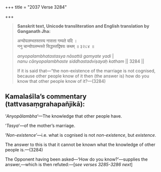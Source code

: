 +++
title = "2037 Verse 3284"

+++
> **Sanskrit text, Unicode transliteration and English translation by Ganganath Jha:** 
>
> अन्योपलम्भतस्तस्य नासत्ता गम्यते यदि ।  
> ननु चान्योपलम्भस्ते सिद्धस्तद्विषयः कथम् ॥ ३२८४ ॥ 
>
> *anyopalambhatastasya nāsattā gamyate yadi* \|  
> *nanu cānyopalambhaste siddhastadviṣayaḥ katham* \|\| 3284 \|\| 
>
> If it is said that—“the non-existence of the marriage is not cognised, because other people know of it then (the answer is) how do you know that other people know of it?—(3284)



## Kamalaśīla’s commentary (tattvasaṃgrahapañjikā):

‘*Anyopālambha*’—The knowledge that other people have.

‘*Tasya*’—of the mother’s marriage.

‘*Non-existence*’—i.e. what is cognised is not *non-existence*, but *existence*.

The answer to this is that it cannot be known what the knowledge of other people is.—(3284)

The Opponent having been asked—‘How do you know?’—supplies the answer,—which is then refuted:—[*see verses 3285-3286 next*]


